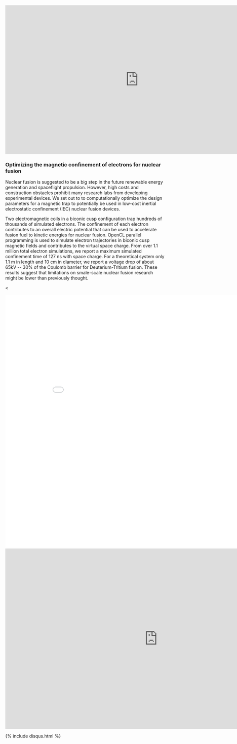 <iframe width="840" height="470" src="https://www.youtube.com/embed/WYrjXiuDeNc" frameborder="0" allow="autoplay; encrypted-media" allowfullscreen></iframe>

<!-- <img src="images/sciencefair.jpg"> -->




### Optimizing the magnetic confinement of electrons for nuclear fusion

Nuclear fusion is suggested to be a big step in the future renewable energy generation and spaceflight propulsion. However, high costs and construction obstacles prohibit many research labs from developing experimental devices. We set out to to computationally optimize the design parameters for a magnetic trap to potentially be used in low-cost inertial electrostatic confinement (IEC) nuclear fusion devices.

Two electromagnetic coils in a biconic cusp configuration trap hundreds of thousands of simulated electrons. The confinement of each electron contributes to an overall electric potential that can be used to accelerate fusion fuel to kinetic energies for nuclear fusion. OpenCL parallel programming is used to simulate electron trajectories in biconic cusp magnetic fields and contributes to the virtual space charge. From over 1.1 million total electron simulations, we report a maximum simulated confinement time of 127 ns with space charge. For a theoretical system only 1.1 m in length and 10 cm in diameter, we report a voltage drop of about 65kV -- 30% of the Coulomb barrier for Deuterium-Tritium fusion. These results suggest that limitations on smale-scale nuclear fusion research might be lower than previously thought.

<
<iframe width="900" height="800" frameborder="0" scrolling="no" src="//plot.ly/~jkelleyrtp/3.embed"></iframe>


<iframe src="https://docs.google.com/presentation/d/e/2PACX-1vQrbOS_zqrsK5Z98PEe6myINXGx_QKXQlFEhPwHcGI-kWWHqSLj3koYRG0ro9zsfy2MhAFFB8mRYwuQ/embed?start=false&loop=false&delayms=60000" frameborder="0" width="960" height="569" allowfullscreen="true" mozallowfullscreen="true" webkitallowfullscreen="true"></iframe>


 {% include disqus.html %}
